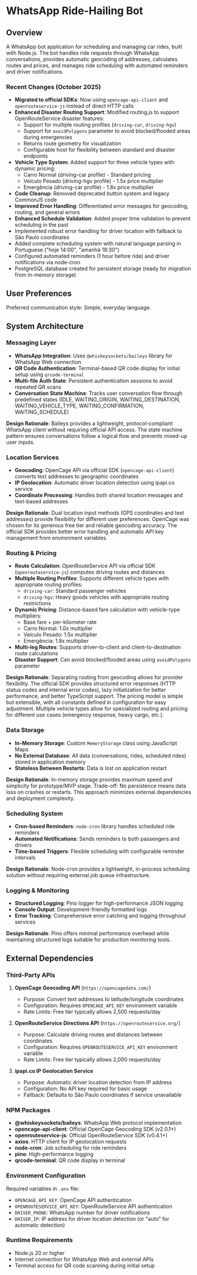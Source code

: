 # WhatsApp Ride-Hailing Bot

## Overview

A WhatsApp bot application for scheduling and managing car rides, built with Node.js. The bot handles ride requests through WhatsApp conversations, provides automatic geocoding of addresses, calculates routes and prices, and manages ride scheduling with automated reminders and driver notifications.

### Recent Changes (October 2025)
- **Migrated to official SDKs**: Now using `opencage-api-client` and `openrouteservice-js` instead of direct HTTP calls
- **Enhanced Disaster Routing Support**: Modified routing.js to support OpenRouteService disaster features:
  - Support for multiple routing profiles (`driving-car`, `driving-hgv`)
  - Support for `avoidPolygons` parameter to avoid blocked/flooded areas during emergencies
  - Returns route geometry for visualization
  - Configurable host for flexibility between standard and disaster endpoints
- **Vehicle Type System**: Added support for three vehicle types with dynamic pricing:
  - Carro Normal (driving-car profile) - Standard pricing
  - Veículo Pesado (driving-hgv profile) - 1.5x price multiplier
  - Emergência (driving-car profile) - 1.8x price multiplier
- **Code Cleanup**: Removed deprecated button system and legacy CommonJS code
- **Improved Error Handling**: Differentiated error messages for geocoding, routing, and general errors
- **Enhanced Schedule Validation**: Added proper time validation to prevent scheduling in the past
- Implemented robust error handling for driver location with fallback to São Paulo coordinates
- Added complete scheduling system with natural language parsing in Portuguese ("hoje 14:00", "amanhã 18:30")
- Configured automated reminders (1 hour before ride) and driver notifications via node-cron
- PostgreSQL database created for persistent storage (ready for migration from in-memory storage)

## User Preferences

Preferred communication style: Simple, everyday language.

## System Architecture

### Messaging Layer
- **WhatsApp Integration**: Uses `@whiskeysockets/baileys` library for WhatsApp Web connection
- **QR Code Authentication**: Terminal-based QR code display for initial setup using `qrcode-terminal`
- **Multi-file Auth State**: Persistent authentication sessions to avoid repeated QR scans
- **Conversation State Machine**: Tracks user conversation flow through predefined states (IDLE, WAITING_ORIGIN, WAITING_DESTINATION, WAITING_VEHICLE_TYPE, WAITING_CONFIRMATION, WAITING_SCHEDULE)

**Design Rationale**: Baileys provides a lightweight, protocol-compliant WhatsApp client without requiring official API access. The state machine pattern ensures conversations follow a logical flow and prevents mixed-up user inputs.

### Location Services
- **Geocoding**: OpenCage API via official SDK (`opencage-api-client`) converts text addresses to geographic coordinates
- **IP Geolocation**: Automatic driver location detection using ipapi.co service
- **Coordinate Processing**: Handles both shared location messages and text-based addresses

**Design Rationale**: Dual location input methods (GPS coordinates and text addresses) provide flexibility for different user preferences. OpenCage was chosen for its generous free tier and reliable geocoding accuracy. The official SDK provides better error handling and automatic API key management from environment variables.

### Routing & Pricing
- **Route Calculation**: OpenRouteService API via official SDK (`openrouteservice-js`) computes driving routes and distances
- **Multiple Routing Profiles**: Supports different vehicle types with appropriate routing profiles:
  - `driving-car`: Standard passenger vehicles
  - `driving-hgv`: Heavy goods vehicles with appropriate routing restrictions
- **Dynamic Pricing**: Distance-based fare calculation with vehicle-type multipliers:
  - Base fare + per-kilometer rate
  - Carro Normal: 1.0x multiplier
  - Veículo Pesado: 1.5x multiplier
  - Emergência: 1.8x multiplier
- **Multi-leg Routes**: Supports driver-to-client and client-to-destination route calculations
- **Disaster Support**: Can avoid blocked/flooded areas using `avoidPolygons` parameter

**Design Rationale**: Separating routing from geocoding allows for provider flexibility. The official SDK provides structured error responses (HTTP status codes and internal error codes), lazy initialization for better performance, and better TypeScript support. The pricing model is simple but extensible, with all constants defined in configuration for easy adjustment. Multiple vehicle types allow for specialized routing and pricing for different use cases (emergency response, heavy cargo, etc.).

### Data Storage
- **In-Memory Storage**: Custom `MemoryStorage` class using JavaScript Maps
- **No External Database**: All data (conversations, rides, scheduled rides) stored in application memory
- **Stateless Between Restarts**: Data is lost on application restart

**Design Rationale**: In-memory storage provides maximum speed and simplicity for prototype/MVP stage. Trade-off: No persistence means data loss on crashes or restarts. This approach minimizes external dependencies and deployment complexity.

### Scheduling System
- **Cron-based Reminders**: `node-cron` library handles scheduled ride reminders
- **Automated Notifications**: Sends reminders to both passengers and drivers
- **Time-based Triggers**: Flexible scheduling with configurable reminder intervals

**Design Rationale**: Node-cron provides a lightweight, in-process scheduling solution without requiring external job queue infrastructure.

### Logging & Monitoring
- **Structured Logging**: Pino logger for high-performance JSON logging
- **Console Output**: Development-friendly formatted logs
- **Error Tracking**: Comprehensive error catching and logging throughout services

**Design Rationale**: Pino offers minimal performance overhead while maintaining structured logs suitable for production monitoring tools.

## External Dependencies

### Third-Party APIs
1. **OpenCage Geocoding API** (`https://opencagedata.com/`)
   - Purpose: Convert text addresses to latitude/longitude coordinates
   - Configuration: Requires `OPENCAGE_API_KEY` environment variable
   - Rate Limits: Free tier typically allows 2,500 requests/day

2. **OpenRouteService Directions API** (`https://openrouteservice.org/`)
   - Purpose: Calculate driving routes and distances between coordinates
   - Configuration: Requires `OPENROUTESERVICE_API_KEY` environment variable
   - Rate Limits: Free tier typically allows 2,000 requests/day

3. **ipapi.co IP Geolocation Service**
   - Purpose: Automatic driver location detection from IP address
   - Configuration: No API key required for basic usage
   - Fallback: Defaults to São Paulo coordinates if service unavailable

### NPM Packages
- **@whiskeysockets/baileys**: WhatsApp Web protocol implementation
- **opencage-api-client**: Official OpenCage Geocoding SDK (v2.0.1+)
- **openrouteservice-js**: Official OpenRouteService SDK (v0.4.1+)
- **axios**: HTTP client for IP geolocation requests
- **node-cron**: Job scheduling for ride reminders
- **pino**: High-performance logging
- **qrcode-terminal**: QR code display in terminal

### Environment Configuration
Required variables in `.env` file:
- `OPENCAGE_API_KEY`: OpenCage API authentication
- `OPENROUTESERVICE_API_KEY`: OpenRouteService API authentication
- `DRIVER_PHONE`: WhatsApp number for driver notifications
- `DRIVER_IP`: IP address for driver location detection (or "auto" for automatic detection)

### Runtime Requirements
- Node.js 20 or higher
- Internet connection for WhatsApp Web and external APIs
- Terminal access for QR code scanning during initial setup